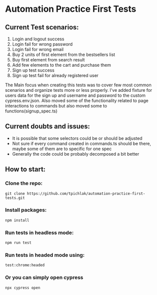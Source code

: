 # Automation Practice First Tests

## Current Test scenarios:

1. Login and logout success
2. Login fail for wrong password
3. Login fail for wrong email
4. Buy 2 units of first element from the bestsellers list
5. Buy first element from search result
6. Add few elements to the cart and purchase them
7. Sign up test success
8. Sign up test fail for already registered user

The Main focus when creating this tests was to cover few most common scenarios and organize tests more or less properly. I've added fixture for users data for the sign up and username and password to the custom cypress.env.json. Also moved some of the functionality related to page interactions to commands but also moved some  to functions(signup_spec.ts)

## Current doubts and issues:

- It is possible that some selectors could be or should be adjusted
- Not sure if every command created in commands.ts should be there, maybe some of them are to specific for one spec
- Generally the code could be probably decomposed a bit better

## How to start:

### Clone the repo:
```
git clone https://github.com/tpichlak/automation-practice-first-tests.git

```
### Install packages:
```
npm install
```

### Run tests in headless mode:
```
npm run test
```
### Run tests in headed mode using:

```
test:chrome:headed
```

### Or you can simply open cypress 
```
npx cypress open
```